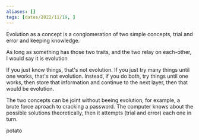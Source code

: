```yaml
---
aliases: []
tags: [dates/2022/11/19, ]
---
```


Evolution as a concept is a conglomeration of two simple concepts, trial and error and keeping knowledge.

As long as something has those two traits, and the two relay on each-other, I would say it is evolution

If you just know things, that's not evolution. If you just try many things until one works, that's not evolution. Instead, if you do both, try things until one works, then store that information and continue to the next layer, then that would be evolution.

The two concepts can be joint without beeing evolution, for example, a brute force aproach to cracking a password. The computer knows about the possible solutions theoretically, then it attempts (trial and error) each one in turn.

potato
